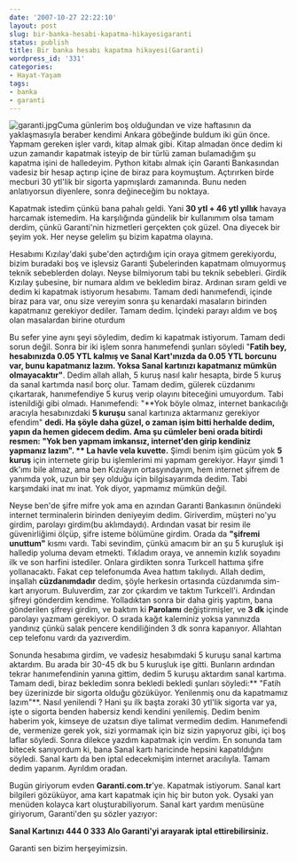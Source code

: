 ```yaml
---
date: '2007-10-27 22:22:10'
layout: post
slug: bir-banka-hesabi-kapatma-hikayesigaranti
status: publish
title: Bir banka hesabı kapatma hikayesi(Garanti)
wordpress_id: '331'
categories:
- Hayat-Yaşam
tags:
- banka
- garanti
---
```


![garanti.jpg](http://blog.arsln.org/image/garanti.jpg)Cuma günlerim boş olduğundan ve vize haftasının da yaklaşmasıyla beraber kendimi Ankara göbeğinde buldum iki gün önce. Yapmam gereken işler vardı, kitap almak gibi. Kitap almadan önce dedim ki uzun zamandır kapatmak isteyip de bir türlü zaman bulamadığım şu kapatma işini de halledeyim. Python kitabı almak için Garanti Bankasından vadesiz bir hesap açtırıp içine de biraz para koymuştum. Açtırırken birde mecburi 30 ytl'lik bir sigorta yapmışlardı zamanında. Bunu neden anlatıyorsun diyenlere, sonra değineceğim bu noktaya.

Kapatmak istedim çünkü bana pahalı geldi. Yani **30 ytl + 46 ytl yıllık** havaya harcamak istemedim. Ha karşılığında gündelik bir kullanımım olsa tamam derdim, çünkü Garanti'nin hizmetleri gerçekten çok güzel. Ona diyecek bir şeyim yok. Her neyse gelelim şu bizim kapatma olayına.

Hesabımı Kızılay'daki şube'den açtırdığım için oraya gitmem gerekiyordu, bizim buradaki boş ve işlevsiz Garanti Şubelerinden kapatmam olmuyormuş teknik sebeblerden dolayı. Neyse bilmiyorum tabi bu teknik sebebleri. Girdik Kızılay şubesine, bir numara aldım ve bekledim biraz. Ardınan sıram geldi ve dedim ki kapatmak istiyorum hesabımı. Tamam dedi hanımefendi, içinde biraz para var, onu size vereyim sonra şu kenardaki masaların birinden kapatmanız gerekiyor dediler. Tamam dedim. İçindeki parayı aldım ve boş olan masalardan birine oturdum 

Bu sefer yine aynı şeyi söyledim, dedim ki kapatmak istiyorum. Tamam dedi sorun değil. Sonra bir iki işlem sonra hanımefendi şunları söyledi "**Fatih bey, hesabınızda 0.05 YTL kalmış ve Sanal Kart'ınızda da 0.05 YTL borcunu var, bunu kapatmanız lazım. Yoksa Sanal kartınızı kapatmanız mümkün olmayacaktır"**. Dedim allah allah, 5 kuruş nasıl kalır hesapta, birde 5 kuruş da sanal kartımda nasıl borç olur. Tamam dedim, gülerek cüzdanımı çıkartarak, hanımefendiye 5 kuruş verip olayını biteceğini umuyordum. Tabi istenildiği gibi olmadı. Hanımefendi: "**Yok böyle olmaz, internet bankacılığı aracıyla hesabınızdaki **5 kuruşu** sanal kartınıza aktarmanız gerekiyor efendim" **dedi. Ha şöyle daha güzel, o zaman işim bitti herhalde dedim, yapın da hemen gidecem dedim. Ama şu cümleler beni orada bitirdi resmen: **"Yok ben yapmam imkansız, internet'den girip kendiniz yapmanız lazım"**.
**
La havle vela kuvette.** Şimdi benim işim gücüm yok **5 kuruş** için internete girip bu işlemlerimi mi yapmam gerekiyor. Hayır şimdi 1 dk'ımı bile almaz, ama ben Kızılayın ortasyındayım, hem internet şifrem de yanımda yok, uzun bir şey olduğu için bilgisayarımda dedim. Tabi karşımdaki inat mı inat. Yok diyor, yapmamız mümkün değil. 

Neyse ben'de şifre mifre yok ama en azından Garanti Bankasının önündeki internet terminalerin birinden deniyeyim dedim. Giriverdim, müşteri no'yu girdim, parolayı girdim(bu aklımdaydı). Ardından vasat bir resim ile güvenirliğimi ölçüp, şifre isteme bölümüne girdim. Orada da **"şifremi unuttum"** kısmı vardı. Tabi sevindim, çünkü amacım bir an şu 5 kuruşluk işi halledip yoluma devam etmekti. Tıkladım oraya, ve annemin kızlık soyadını ilk ve son harfini istediler. Onlara girdikten sonra Turkcell hattıma şifre yollanacaktı. Fakat cep telefonumda Avea hattım takılıydı. Allah dedim, inşallah **cüzdanımdadır** dedim, şöyle herkesin ortasında cüzdanımda sim-kart arıyorum. Buluverdim, zar zor çıkardım ve taktım Turkcell'i. Ardından şifreyi gönderdim kendime. Yolladıktan sonra bir daha giriş yaptım, bana gönderilen şifreyi girdim, ve baktım ki **Parolamı** değiştirmişler, ve **3 dk** içinde parolayı yazmam gerekiyor. O sırada kağıt kaleminiz yoksa yanınızda yandınız çünkü salak pencere kendiliğinden 3 dk sonra kapanıyor. Allahtan cep telefonu vardı da yazıverdim. 

Sonunda hesabıma girdim, ve vadesiz hesabımdaki 5 kuruşu sanal kartıma aktardım. Bu arada bir 30-45 dk bu 5 kuruşluk işe gitti. Bunların ardından tekrar hanımefendinin yanına gittim, dedim 5 kuruşu aktardım sanal kartıma. Tamam dedi, biraz bekledim sonra bekledi bekledi şunları söyledi:** "Fatih bey üzerinizde bir sigorta olduğu gözüküyor. Yenilenmiş onu da kapatmamız lazım"**. Nasıl yenilendi ? Hani şu ilk başta zoraki 30 ytl'lik sigorta var ya, işte o sigorta benden habersiz kendi kendini yenilemiş. Dedim benim haberim yok, kimseye de uzatsın diye talimat vermedim dedim. Hanımefendi de, vermenize gerek yok, sizi yormamak için biz sizin yapıyoruz gibi, içi boş laflar söyledi. Sonra dilekce yazdım kapatmak için verdim. En sonunda tam bitecek sanıyordum ki, bana Sanal kartı haricinde hepsini kapatıldığını söyledi. Sanal kartı da ben iptal edecekmişim internet aracılıyla. Tamam dedim yaparım. Ayrıldım oradan. 

Bugün giriyorum evden **Garanti.com.tr**'ye. Kapatmak istiyorum. Sanal kart  bilgileri gözüküyor, ama kart kapatmak için hiç bir buton yok. Oysaki yan menüden kolayca kart oluşturabiliyorum. Sanal kart yardım menüsüne giriyorum, Garanti'den şu sözler yazıyor:

**Sanal Kartınızı 444 0 333 Alo Garanti'yi arayarak iptal ettirebilirsiniz.**


Garanti sen bizim herşeyimizsin. 


